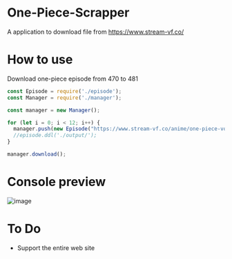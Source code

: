 # One-Piece-Scrapper
A application to download file from https://www.stream-vf.co/

# How to use 
Download one-piece episode from 470 to 481
```javascript
const Episode = require('./episode');
const Manager = require('./manager');

const manager = new Manager();

for (let i = 0; i < 12; i++) {
  manager.push(new Episode("https://www.stream-vf.co/anime/one-piece-vostfr/episode-" + (470 + i)));
  //episode.ddl('./output/');
}

manager.download();
```

# Console preview
![image](https://user-images.githubusercontent.com/56845767/115113659-ab692f80-9f8b-11eb-8d1f-fba1622e1e66.png)

# To Do
 - Support the entire web site
